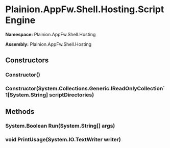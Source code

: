 
# Plainion.AppFw.Shell.Hosting.ScriptEngine

**Namespace:** Plainion.AppFw.Shell.Hosting

**Assembly:** Plainion.AppFw.Shell.Hosting


## Constructors

### Constructor()

### Constructor(System.Collections.Generic.IReadOnlyCollection`1[System.String] scriptDirectories)


## Methods

### System.Boolean Run(System.String[] args)

### void PrintUsage(System.IO.TextWriter writer)
